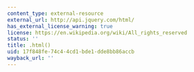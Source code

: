 ```yaml
---
content_type: external-resource
external_url: http://api.jquery.com/html/
has_external_license_warning: true
license: https://en.wikipedia.org/wiki/All_rights_reserved
status: ''
title: .html()
uid: 17f848fe-74c4-4cd1-bde1-dde8bb86accb
wayback_url: ''
---
```

